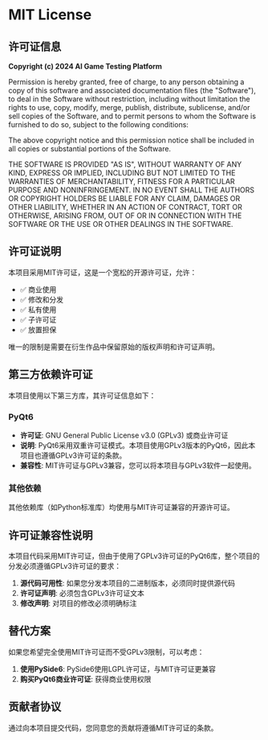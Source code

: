 # MIT License

## 许可证信息

**Copyright (c) 2024 AI Game Testing Platform**

Permission is hereby granted, free of charge, to any person obtaining a copy
of this software and associated documentation files (the "Software"), to deal
in the Software without restriction, including without limitation the rights
to use, copy, modify, merge, publish, distribute, sublicense, and/or sell
copies of the Software, and to permit persons to whom the Software is
furnished to do so, subject to the following conditions:

The above copyright notice and this permission notice shall be included in all
copies or substantial portions of the Software.

THE SOFTWARE IS PROVIDED "AS IS", WITHOUT WARRANTY OF ANY KIND, EXPRESS OR
IMPLIED, INCLUDING BUT NOT LIMITED TO THE WARRANTIES OF MERCHANTABILITY,
FITNESS FOR A PARTICULAR PURPOSE AND NONINFRINGEMENT. IN NO EVENT SHALL THE
AUTHORS OR COPYRIGHT HOLDERS BE LIABLE FOR ANY CLAIM, DAMAGES OR OTHER
LIABILITY, WHETHER IN AN ACTION OF CONTRACT, TORT OR OTHERWISE, ARISING FROM,
OUT OF OR IN CONNECTION WITH THE SOFTWARE OR THE USE OR OTHER DEALINGS IN THE
SOFTWARE.

## 许可证说明

本项目采用MIT许可证，这是一个宽松的开源许可证，允许：

- ✅ 商业使用
- ✅ 修改和分发
- ✅ 私有使用
- ✅ 子许可证
- ✅ 放置担保

唯一的限制是需要在衍生作品中保留原始的版权声明和许可证声明。

## 第三方依赖许可证

本项目使用以下第三方库，其许可证信息如下：

### PyQt6
- **许可证**: GNU General Public License v3.0 (GPLv3) 或商业许可证
- **说明**: PyQt6采用双重许可证模式。本项目使用GPLv3版本的PyQt6，因此本项目也遵循GPLv3许可证的条款。
- **兼容性**: MIT许可证与GPLv3兼容，您可以将本项目与GPLv3软件一起使用。

### 其他依赖
其他依赖库（如Python标准库）均使用与MIT许可证兼容的开源许可证。

## 许可证兼容性说明

本项目代码采用MIT许可证，但由于使用了GPLv3许可证的PyQt6库，整个项目的分发必须遵循GPLv3许可证的要求：

1. **源代码可用性**: 如果您分发本项目的二进制版本，必须同时提供源代码
2. **许可证声明**: 必须包含GPLv3许可证文本
3. **修改声明**: 对项目的修改必须明确标注

## 替代方案

如果您希望完全使用MIT许可证而不受GPLv3限制，可以考虑：

1. **使用PySide6**: PySide6使用LGPL许可证，与MIT许可证更兼容
2. **购买PyQt6商业许可证**: 获得商业使用权限

## 贡献者协议

通过向本项目提交代码，您同意您的贡献将遵循MIT许可证的条款。
